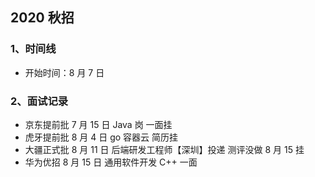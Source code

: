 ## 2020 秋招

### 1、时间线

- 开始时间：8 月 7 日

### 2、面试记录

- 京东提前批 7 月 15 日 Java 岗 一面挂
- 虎牙提前批 8 月 4 日 go 容器云 简历挂
- 大疆正式批 8 月 11 日 后端研发工程师【深圳】投递 测评没做 8 月 15 挂
- 华为优招 8 月 15 日 通用软件开发 C++ 一面
